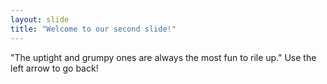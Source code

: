 ```yaml
---
layout: slide
title: "Welcome to our second slide!"
---
```

"The uptight and grumpy ones are always the most fun to rile up."
Use the left arrow to go back!
